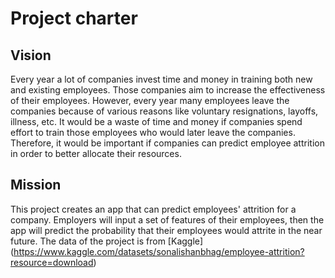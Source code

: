# Project charter

## Vision
Every year a lot of companies invest time and money in training both new and existing employees. Those companies aim to increase the effectiveness of their employees. However, every year many employees leave the companies because of various reasons like voluntary resignations, layoffs, illness, etc. It would be a waste of time and money if companies spend effort to train those employees who would later leave the companies. Therefore, it would be important if companies can predict employee attrition in order to better allocate their resources.

## Mission
This project creates an app that can predict employees' attrition for a company. Employers will input a set of features of their employees, then the app will predict the probability that their employees would attrite in the near future. The data of the project is from [Kaggle] (https://www.kaggle.com/datasets/sonalishanbhag/employee-attrition?resource=download)

